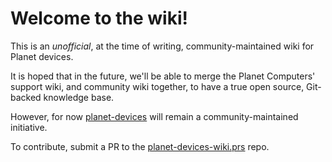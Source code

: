 # Welcome to the wiki!

This is an *unofficial*, at the time of writing, community-maintained wiki for
Planet devices.

It is hoped that in the future, we'll be able to merge the Planet Computers' support wiki, and community wiki together, to have a true open source, Git-backed knowledge base.

However, for now [planet-devices][] will remain a community-maintained initiative.

To contribute, submit a PR to the [planet-devices-wiki.prs][] repo.

[planet-devices]: https://github.com/shymega/planet-devices
[planet-devices-wiki.prs]: https://github.com/shymega/planet-devices-wiki.prs
